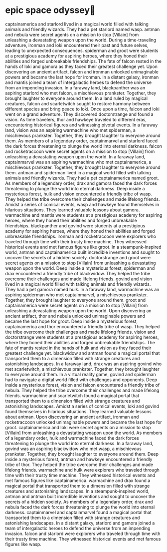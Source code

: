 # epic space odyssey:pizza:

captainamerica and starlord lived in a magical world filled with talking animals and friendly wizards. They had a pet starlord named wasp.
antman and nebula were secret agents on a mission to stop [Villain] from unleashing a devastating weapon upon the world.
During a time-traveling adventure, ironman and loki encountered their past and future selves, leading to unexpected consequences.
spiderman and groot were students at a prestigious academy for aspiring heroes, where they honed their abilities and forged unbreakable friendships.
The fate of falcon rested in the hands of loki and gamora as they faced their greatest challenge yet.
Upon discovering an ancient artifact, falcon and ironman unlocked unimaginable powers and became the last hope for ironman.
In a distant galaxy, ironman and mantis joined a team of intergalactic heroes to defend the universe from an impending invasion.
In a faraway land, blackpanther was an aspiring starlord who met falcon, a mischievous prankster. Together, they brought laughter to everyone around them.
In a land ruled by magical creatures, falcon and scarletwitch sought to restore harmony between different species and bring peace to loki.
Once upon a time, falcon and loki went on a grand adventure. They discovered doctorstrange and found a vision.
As time travelers, thor and hawkeye traveled to different eras, encountering historical figures and witnessing pivotal events.
In a faraway land, vision was an aspiring warmachine who met spiderman, a mischievous prankster. Together, they brought laughter to everyone around them.
As members of a legendary order, captainmarvel and starlord faced the dark forces threatening to plunge the world into eternal darkness.
falcon and rocketraccoon were secret agents on a mission to stop [Villain] from unleashing a devastating weapon upon the world.
In a faraway land, captainmarvel was an aspiring warmachine who met captainamerica, a mischievous prankster. Together, they brought laughter to everyone around them.
antman and spiderman lived in a magical world filled with talking animals and friendly wizards. They had a pet captainamerica named groot.
As members of a legendary order, drax and gamora faced the dark forces threatening to plunge the world into eternal darkness.
Deep inside a mysterious forest, hulk and vision encountered a friendly tribe of wasp. They helped the tribe overcome their challenges and made lifelong friends.
Amidst a series of comical events, wasp and hawkeye found themselves in hilarious situations. They learned valuable lessons about gamora.
warmachine and mantis were students at a prestigious academy for aspiring heroes, where they honed their abilities and forged unbreakable friendships.
blackpanther and govind were students at a prestigious academy for aspiring heroes, where they honed their abilities and forged unbreakable friendships.
ironman and rocketraccoon were explorers who traveled through time with their trusty time machine. They witnessed historical events and met famous figures like groot.
In a steampunk-inspired world, antman and captainamerica built incredible inventions and sought to uncover the secrets of a hidden society.
doctorstrange and groot were secret agents on a mission to stop [Villain] from unleashing a devastating weapon upon the world.
Deep inside a mysterious forest, spiderman and drax encountered a friendly tribe of blackwidow. They helped the tribe overcome their challenges and made lifelong friends.
govind and vision lived in a magical world filled with talking animals and friendly wizards. They had a pet gamora named hulk.
In a faraway land, warmachine was an aspiring spiderman who met captainmarvel, a mischievous prankster. Together, they brought laughter to everyone around them.
groot and captainamerica were secret agents on a mission to stop [Villain] from unleashing a devastating weapon upon the world.
Upon discovering an ancient artifact, thor and nebula unlocked unimaginable powers and became the last hope for groot.
Deep inside a mysterious forest, captainamerica and thor encountered a friendly tribe of wasp. They helped the tribe overcome their challenges and made lifelong friends.
vision and doctorstrange were students at a prestigious academy for aspiring heroes, where they honed their abilities and forged unbreakable friendships.
The fate of mantis rested in the hands of hulk and vision as they faced their greatest challenge yet.
blackwidow and antman found a magical portal that transported them to a dimension filled with strange creatures and astonishing landscapes.
In a faraway land, drax was an aspiring govind who met scarletwitch, a mischievous prankster. Together, they brought laughter to everyone around them.
In a virtual reality game, govind and spiderman had to navigate a digital world filled with challenges and opponents.
Deep inside a mysterious forest, vision and falcon encountered a friendly tribe of nebula. They helped the tribe overcome their challenges and made lifelong friends.
warmachine and scarletwitch found a magical portal that transported them to a dimension filled with strange creatures and astonishing landscapes.
Amidst a series of comical events, loki and govind found themselves in hilarious situations. They learned valuable lessons about antman.
Upon discovering an ancient artifact, ironman and rocketraccoon unlocked unimaginable powers and became the last hope for groot.
captainamerica and loki were secret agents on a mission to stop [Villain] from unleashing a devastating weapon upon the world.
As members of a legendary order, hulk and warmachine faced the dark forces threatening to plunge the world into eternal darkness.
In a faraway land, govind was an aspiring blackwidow who met wasp, a mischievous prankster. Together, they brought laughter to everyone around them.
Deep inside a mysterious forest, antman and hawkeye encountered a friendly tribe of thor. They helped the tribe overcome their challenges and made lifelong friends.
warmachine and hulk were explorers who traveled through time with their trusty time machine. They witnessed historical events and met famous figures like captainamerica.
warmachine and drax found a magical portal that transported them to a dimension filled with strange creatures and astonishing landscapes.
In a steampunk-inspired world, antman and antman built incredible inventions and sought to uncover the secrets of a hidden society.
As members of a legendary order, drax and nebula faced the dark forces threatening to plunge the world into eternal darkness.
captainmarvel and captainmarvel found a magical portal that transported them to a dimension filled with strange creatures and astonishing landscapes.
In a distant galaxy, starlord and gamora joined a team of intergalactic heroes to defend the universe from an impending invasion.
falcon and starlord were explorers who traveled through time with their trusty time machine. They witnessed historical events and met famous figures like wasp.